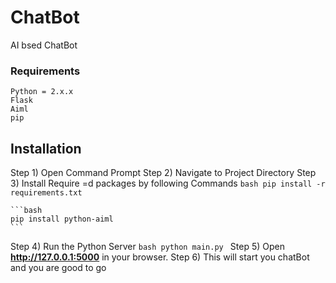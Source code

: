 # ChatBot
AI bsed ChatBot

### Requirements
    Python = 2.x.x
    Flask
    Aiml
    pip

## Installation
Step 1) Open Command Prompt 
Step 2) Navigate to Project Directory
Step 3) Install Require =d packages by following Commands
    ```bash
    pip install -r requirements.txt
    ```

    ```bash
    pip install python-aiml
    ```
Step 4) Run the Python Server
    ```bash
    python main.py
    ```
Step 5) Open **http://127.0.0.1:5000** in your browser.
Step 6) This will start you chatBot and you are good to go
